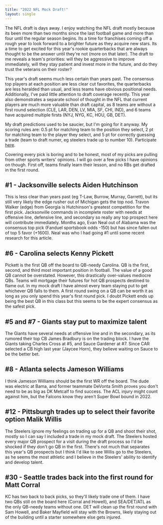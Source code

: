```yaml
---
title: "2022 NFL Mock Draft!"
layout: single
---
```


The NFL draft is days away. I enjoy watching the NFL draft mostly because its been more than two months since the last football game and more than four until the regular season begins. Its a time for franchises coming off a rough year to look forward to a brighter future as they acquire new stars. Its a time to get excited for this year's rookie quarterbacks that are always thought to be the answer until they're not (more on that later). The draft to me reveals a team's priorities: will they be aggressive to improve immediately, will they stay patient and invest more in the future, and do they trust the veterans on their roster?

This year's draft seems much less certain than years past. The consensus top players at each position are less clear cut favorites, the quarterbacks are less heralded than usual, and less teams have obvious positional needs. Additionally, I've paid little attention to draft coverage recently. This year also demonstrates a separate school of thought in the NFL that current players are much more valuable than draft capital, as 8 teams are without a first round selection (CLE, LAR, DEN, LV, MIA, SF, CHI, IND), and 6 teams have acquired multiple firsts (NYJ, NYG, KC, HOU, GB, DET).

My draft predictions used to be saucier, but I'm going for it anyway. My scoring rules are: 0.5 pt for matching team to the position they select, 2 pt for matching team to the player they select, and 5 pt for correctly guessing a trade (team to draft numer, eg steelers trade up to number 10). Participate [here](https://docs.google.com/spreadsheets/d/1mvG67coSHav24rJMHiw1fppsg7wQh3n7l2M3Ft4TXx8/edit?usp=sharing).

Covering every pick is boring and to be honest, most of my picks are pulling from other sports writers' opinions. I will go over a few picks I have opinions on though. First off, teams finally learn their lesson, and no RBs get drafted in the first round.

## #1 - Jacksonville selects Aiden Hutchinson

This is less clear than years past (eg T-Law, Burrow, Murray, Garrett), but its still very likely the edge rusher out of Michigan gets the top nod. Travon Walker (edge) from Georgia is Hutchinson's greatest competition for the first pick. Jacksonville commands in incomplete roster with needs at offensive line, defensive line, and secondary so really any top prospect here will contribute immediately. Months ago, Evan Neal out of Alabama was the consensus top pick (Fanduel sportsbook odds -150) but has since fallen out of top 5 favor (+1600). Neal was who I had going #1 until some recent research for this article.

## #6 - Carolina selects Kenny Pickett

Pickett is the first QB off the board to QB-needy Carolina. QB is the first, second, and third most important position in football. The value of a good QB cannot be overstated. However, this drastically over-values mediocre QBs. Teams will mortgage their futures for hot QB prospects destined to flame out. In my mock draft I have almost every team staying put to get whichever QB falls to them. A first round swing on a QB can be worth it as long as you only spend this year's first round pick. I doubt Pickett ends up being the best QB in this class but this seems to be the expert consensus as the safest pick.

## #5 and #7 - Giants stay put to maximize talent

The Giants have several needs at offensive line and in the secondary, as its rumored their top CB James Bradbury is on the trading block. I have the Giants taking Charles Cross at #5, and Sauce Gardener at #7. Since CAR selected a CB high last year (Jaycee Horn), they believe waiting on Sauce to be the better bet.

## #8 - Atlanta selects Jameson Williams

I think Jameson Williams should be the first WR off the board. The dude was electric at Bama, and former teammate DeVonta Smith proves you don't need to be as big as DK Metcalf to find success. The ACL injury might count against him, but the Falcons know they aren't Super Bowl bound in 2022.

## #12 - Pittsburgh trades up to select their favorite option Malik Willis

The Steelers ignore my feelings on trading up for a QB and shoot their shot, mostly so I can say I included a trade in my mock draft. The Steelers hosted every major QB prospect for a visit during the draft process so I'd be shocked if they don't go QB in the first. There's not much that separates this year's QB prospects but I think I'd like to see Willis go to the Steelers, as he seems the most athletic and I believe in the Steelers' ability to identify and develop talent.

## #30 - Seattle trades back into the first round for Matt Corral

KC has two back to back picks, so they'll likely trade one of them. I have two QBs still on the board here (Corral and Howell), and SEA/DET/ATL as the only QB-needy teams without one. DET will clean up the first round with Sam Howell, and Baker Mayfield will stay with the Browns, likely staying out of the building until a starter somewhere else gets injured.

